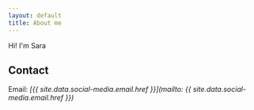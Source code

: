 ```yaml
---
layout: default
title: About me
---
```

Hi! I'm Sara

## Contact

Email: _[{{ site.data.social-media.email.href }}](mailto: {{ site.data.social-media.email.href }})_